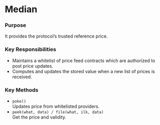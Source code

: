 # Median

### **Purpose**

It provides the protocol’s trusted reference price.

### Key Responsibilities

* Maintains a whitelist of price feed contracts which are authorized to post price updates.
* Computes and updates the stored value when a new list of prices is received.

### Key Methods

* `poke()`\
  Updates price from whitelisted providers.
* `peek(what, data) / file(what, ilk, data)`\
  Get the price and validity.
